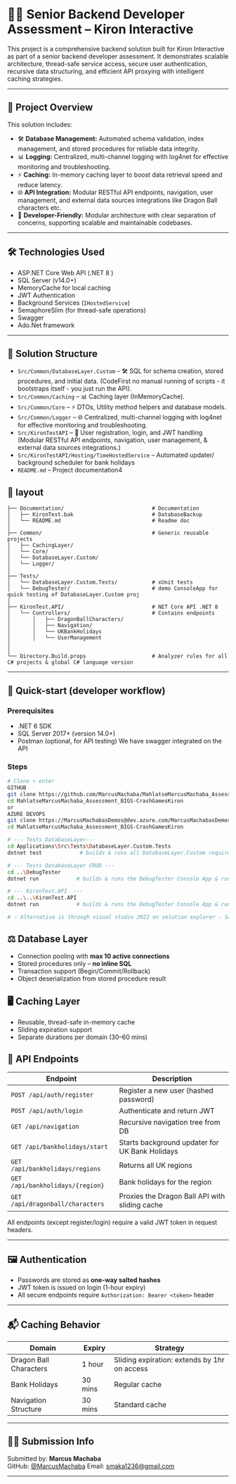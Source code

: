 # 🧑‍💻 Senior Backend Developer Assessment – Kiron Interactive

This project is a comprehensive backend solution built for Kiron Interactive as part of a senior backend developer assessment. It demonstrates scalable architecture, thread-safe service access, secure user authentication, recursive data structuring, and efficient API proxying with intelligent caching strategies.

---

## 🧩 Project Overview

This solution includes:
<ul class="list-disc pl-4 my-0">
<li class="my-0">🛠️ <strong>Database Management:</strong> Automated schema validation, index management, and stored procedures for reliable data integrity.</li>
<li class="my-0">📊 <strong>Logging:</strong> Centralized, multi-channel logging with log4net for effective monitoring and troubleshooting.</li>
<li class="my-0">⚡ <strong>Caching:</strong> In-memory caching layer to boost data retrieval speed and reduce latency.</li>
<li class="my-0">🌐 <strong>API Integration:</strong> Modular RESTful API endpoints, navigation, user management, and external data sources integrations like Dragon Ball characters etc.</li>
<li class="my-0">🔧 <strong>Developer-Friendly:</strong> Modular architecture with clear separation of concerns, supporting scalable and maintainable codebases.</li>
</ul>

---

## 🛠️ Technologies Used

- ASP.NET Core Web API (.NET 8 )
- SQL Server (v14.0+)
- MemoryCache for local caching
- JWT Authentication
- Background Services (`IHostedService`)
- SemaphoreSlim (for thread-safe operations)
- Swagger
- Ado.Net framework

---

## 📁 Solution Structure

- `Src/Common/DatabaseLayer.Custom` – 🛠️ SQL for schema creation, stored procedures, and initial data. (CodeFirst no manual running of scripts - it bootstraps itself - you just run the API).
- `Src/Common/Caching` – 📊 Caching layer (InMemoryCache).
- `Src/Common/Core` – ⚡ DTOs, Utility method helpers and database models.
- `Src/Common/Logger` – 🌐 Centralized, multi-channel logging with log4net for effective monitoring and troubleshooting.
- `Src/KironTestAPI` – 🎯 User registration, login, and JWT handling (Modular RESTful API endpoints, navigation, user management, & external data sources integrations.)
- `Src/KironTestAPI/Hosting/TimeHostedService` – Automated updater/ background scheduler for bank holidays
- `README.md` – Project documentation4

  
## 📁  layout
```text
├── Documentation/                            # Documentation
│   ├── KironTest.bak                         # DatabaseBackup
│   └── README.md                             # Readme doc
│
├── Common/                                   # Generic reusable projects
│   ├── CachingLayer/                         
│   └── Core/        
│   └── DatabaseLayer.Custom/
│   └── Logger/
│
├── Tests/
│   └── DatabaseLayer.Custom.Tests/           # xUnit tests
│   └── DebugTester/                          # demo ConsoleApp for quick testing of DatabaseLayer.Custom proj
│
├── KironTest.API/                            # NET Core API .NET 8
│   └── Controllers/                          # Contains endpoints
│       │   ├── DragonBallCharacters/
│       │   ├── Navigation/
│       │   └── UKBankHolidays
│       │   └── UserManagement
│
│
└── Directory.Build.props                     # Analyzer rules for all C# projects & global C# language version
``` 

---

## 🚀 Quick-start (developer workflow)
### Prerequisites
- .NET 6 SDK
- SQL Server 2017+ (version 14.0+)
- Postman (optional, for API testing) We have swagger integrated on the API
### Steps
```bash
# Clone + enter
GITHUB
git clone https://github.com/MarcusMachaba/MahlatseMarcusMachaba_Assessment_BIGS-CrashGamesKiron.git
cd MahlatseMarcusMachaba_Assessment_BIGS-CrashGamesKiron
or
AZURE DEVOPS
git clone https://MarcusMachabasDemos@dev.azure.com/MarcusMachabasDemos/MahlatseMarcusMachaba_Assessment_BIGS-CrashGamesKiron/_git/MahlatseMarcusMachaba_Assessment_BIGS-CrashGamesKiron
cd MahlatseMarcusMachaba_Assessment_BIGS-CrashGamesKiron

# --- Tests DatabaseLayer---
cd Applications\Src\Tests\DatabaseLayer.Custom.Tests
dotnet test            # builds & runs all DatabaseLayer.Custom requirement test-case unit tests

# --- Tests DatabaseLayer CRUD ---
cd ..\DebugTester
dotnet run            # builds & runs the DebugTester Console App & runs CRUD using the database layer

# --- KironTest.API  ---
cd ..\..\KironTest.API
dotnet run            # builds & runs the DebugTester Console App & runs CRUD using the database layer
```

```bash
# 💡 Alternative is through visual studio 2022 on solution explorer - Set KiroTest.API as startup project & start/run sln.
```

## ⚖️ Database Layer
- Connection pooling with **max 10 active connections**
- Stored procedures only – **no inline SQL**
- Transaction support (Begin/Commit/Rollback)
- Object deserialization from stored procedure result
 
## 🖥 Caching Layer
- Reusable, thread-safe in-memory cache
- Sliding expiration support
- Separate durations per domain (30–60 mins)

## 🧪 API Endpoints

| Endpoint | Description |
|----------|-------------|
| `POST /api/auth/register` | Register a new user (hashed password) |
| `POST /api/auth/login` | Authenticate and return JWT |
| `GET /api/navigation` | Recursive navigation tree from DB |
| `GET /api/bankholidays/start` | Starts background updater for UK Bank Holidays |
| `GET /api/bankholidays/regions` | Returns all UK regions |
| `GET /api/bankholidays/{region}` | Bank holidays for the region |
| `GET /api/dragonball/characters` | Proxies the Dragon Ball API with sliding cache |

All endpoints (except register/login) require a valid JWT token in request headers.

---

## 🖼 Authentication

- Passwords are stored as **one-way salted hashes**
- JWT token is issued on login (1-hour expiry)
- All secure endpoints require `Authorization: Bearer <token>` header

---

## 📬 Caching Behavior

| Domain | Expiry | Strategy |
|--------|--------|----------|
| Dragon Ball Characters | 1 hour | Sliding expiration: extends by 1hr on access |
| Bank Holidays | 30 mins | Regular cache |
| Navigation Structure | 30 mins | Standard cache |

---


## 🧑‍💻 Submission Info

Submitted by: **Marcus Machaba**  
GitHub: [@MarcusMachaba](https://github.com/MarcusMachaba)
Email: smaka1236@gmail.com  

---
